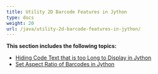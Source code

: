 ```yaml
---
title: Utility 2D Barcode Features in Jython
type: docs
weight: 20
url: /java/utility-2d-barcode-features-in-jython/
---
```


**This section includes the following topics:**

- [Hiding Code Text that is too Long to Display in Jython](/barcode/java/hiding-code-text-that-is-too-long-to-display-in-jython-html/)
- [Set Aspect Ratio of Barcodes in Jython](/barcode/java/set-aspect-ratio-of-barcodes-in-jython-html/)
